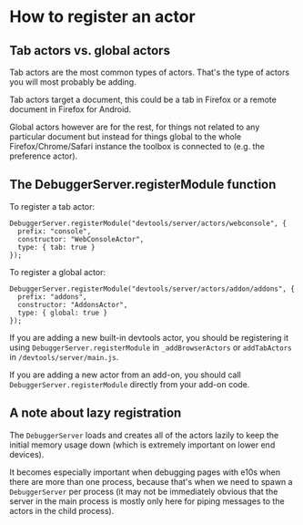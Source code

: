 # How to register an actor

## Tab actors vs. global actors

Tab actors are the most common types of actors. That's the type of actors you will most probably be adding.

Tab actors target a document, this could be a tab in Firefox or a remote document in Firefox for Android.

Global actors however are for the rest, for things not related to any particular document but instead for things global to the whole Firefox/Chrome/Safari instance the toolbox is connected to (e.g. the preference actor).

## The DebuggerServer.registerModule function

To register a tab actor:

```
DebuggerServer.registerModule("devtools/server/actors/webconsole", {
  prefix: "console",
  constructor: "WebConsoleActor",
  type: { tab: true }
});
```

To register a global actor:

```
DebuggerServer.registerModule("devtools/server/actors/addon/addons", {
  prefix: "addons",
  constructor: "AddonsActor",
  type: { global: true }
});
```

If you are adding a new built-in devtools actor, you should be registering it using `DebuggerServer.registerModule` in `_addBrowserActors` or `addTabActors` in `/devtools/server/main.js`.

If you are adding a new actor from an add-on, you should call `DebuggerServer.registerModule` directly from your add-on code.

## A note about lazy registration

The `DebuggerServer` loads and creates all of the actors lazily to keep the initial memory usage down (which is extremely important on lower end devices).

It becomes especially important when debugging pages with e10s when there are more than one process, because that's when we need to spawn a `DebuggerServer` per process (it may not be immediately obvious that the server in the main process is mostly only here for piping messages to the actors in the child process).
